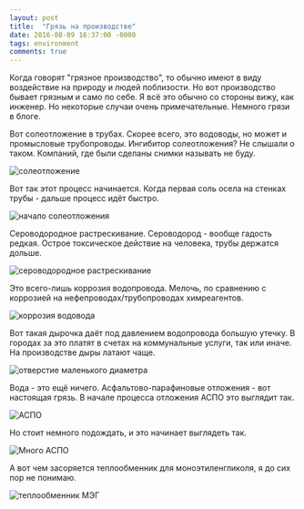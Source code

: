 ```yaml
---
layout: post
title:  "Грязь на производстве"
date: 2016-08-09 16:37:00 -0000
tags: environment
comments: true
---
```


Когда говорят "грязное производство", то обычно имеют в виду воздействие на природу и людей поблизости. Но вот производство бывает грязным и само по себе. Я всё это обычно со стороны вижу, как инженер. Но некоторые случаи очень примечательные. Немного грязи в блоге.

Вот солеотложение в трубах. Скорее всего, это водоводы, но может и промысловые трубопроводы. Ингибитор солеотложения? Не слышали о таком. Компаний, где были сделаны снимки называть не буду.

![солеотложение](https://res.cloudinary.com/dlqc5rp9l/image/upload/v1595152043/blog/mud1_pga0mr.png)

Вот так этот процесс начинается. Когда первая соль осела на стенках трубы - дальше процесс идёт быстро.

![начало солеотложения](https://res.cloudinary.com/dlqc5rp9l/image/upload/v1595152042/blog/mud2_ogizzz.png)

Сероводородное растрескивание. Сероводород - вообще гадость редкая. Острое токсическое действие на человека, трубы держатся дольше. 

![сероводородное растрескивание](https://res.cloudinary.com/dlqc5rp9l/image/upload/v1595152044/blog/mud3_wxcds6.png)

Это всего-лишь коррозия водопровода. Мелочь, по сравнению с коррозией на нефепроводах/трубопроводах химреагентов.

![коррозия водовода](https://res.cloudinary.com/dlqc5rp9l/image/upload/v1595152043/blog/mud4_wmb9q7.png)

Вот такая дырочка даёт под давлением водопровода большую утечку. В городах за это платят в счетах на коммунальные услуги, так или иначе. На производстве дыры латают чаще.

![отверстие маленького диаметра](https://res.cloudinary.com/dlqc5rp9l/image/upload/v1595152045/blog/mud5_hmqhnl.png)

Вода - это ещё ничего. Асфальтово-парафиновые отложения - вот настоящая грязь. В начале процесса отложения АСПО это выглядит так.

![АСПО](https://res.cloudinary.com/dlqc5rp9l/image/upload/v1595152046/blog/mud6_cxpdrp.png)

Но стоит немного подождать, и это начинает выглядеть так.

![Много АСПО](https://res.cloudinary.com/dlqc5rp9l/image/upload/v1595152047/blog/mud7_y5ezzw.png)

А вот чем засоряется теплообменник для моноэтиленгликоля, я до сих пор не понимаю.

![теплообменник МЭГ](https://res.cloudinary.com/dlqc5rp9l/image/upload/v1595152047/blog/mud8_cemehc.png)


